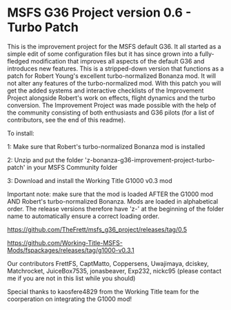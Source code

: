 # MSFS G36 Project version 0.6 - Turbo Patch

This is the improvement project for the MSFS default G36. It all started as a simple edit of some configuration files but it has since grown into a fully-fledged modification that improves all aspects of the default G36 and introduces new features. This is a stripped-down version that functions as a patch for Robert Young's excellent turbo-normalized Bonanza mod. It will not alter any features of the turbo-normalized mod. With this patch you will get the added systems and interactive checklists of the Improvement Project alongside Robert's work on effects, flight dynamics and the turbo conversion. The Improvement Project was made possible with the help of the community consisting of both enthusiasts and G36 pilots (for a list of contributors, see the end of this readme).

To install: 

1: Make sure that Robert's turbo-normalized Bonanza mod is installed

2: Unzip and put the folder 'z-bonanza-g36-improvement-project-turbo-patch' in your MSFS Community folder

3: Download and install the Working Title G1000 v0.3 mod

Important note: make sure that the mod is loaded AFTER the G1000 mod AND Robert's turbo-normalized Bonanza. Mods are loaded in alphabetical order. The release versions therefore have 'z-' at the beginning of the folder name to automatically ensure a correct loading order.

https://github.com/TheFrett/msfs_g36_project/releases/tag/0.5

https://github.com/Working-Title-MSFS-Mods/fspackages/releases/tag/g1000-v0.3.1

Our contributors FrettFS, CaptMatto, Coppersens, Uwajimaya, dciskey, Matchrocket, JuiceBox7535, jonasbeaver, Exp232, nickc95 (please contact me if you are not in this list while you should)

Special thanks to kaosfere4829 from the Working Title team for the coorperation on integrating the G1000 mod!
